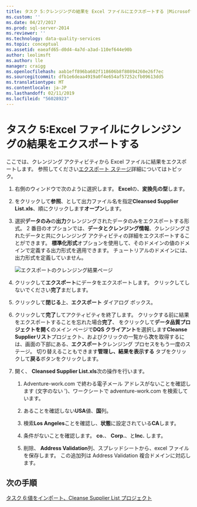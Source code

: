 ```yaml
---
title: タスク 5:クレンジングの結果を Excel ファイルにエクスポートする |Microsoft Docs
ms.custom: ''
ms.date: 04/27/2017
ms.prod: sql-server-2014
ms.reviewer: ''
ms.technology: data-quality-services
ms.topic: conceptual
ms.assetid: eaeafd65-d0d4-4a7d-a3ad-110ef644e90b
author: leolimsft
ms.author: lle
manager: craigg
ms.openlocfilehash: aab1eff896ba602f118606b8f80894260e26f7ec
ms.sourcegitcommit: dfb1e6deaa4919a0f4e654af57252cfb09613dd5
ms.translationtype: MT
ms.contentlocale: ja-JP
ms.lasthandoff: 02/11/2019
ms.locfileid: "56028923"
---
```

# <a name="task-5-exporting-cleansing-results-to-an-excel-file"></a>タスク 5:Excel ファイルにクレンジングの結果をエクスポートする
  ここでは、クレンジング アクティビティから Excel ファイルに結果をエクスポートします。 参照してください[エクスポート ステージ](https://msdn.microsoft.com/library/hh213061.aspx#Export)詳細についてはトピック。  
  
1.  右側のウィンドウで次のように選択します。 **Excel**の、**変換先の型**します。  
  
2.  をクリックして**参照**、として出力ファイル名を指定**Cleansed Supplier List.xls**、順にクリックします**オープン**します。  
  
3.  選択**データのみ**の**出力**クレンジングされたデータのみをエクスポートする形式。 2 番目のオプションでは、**データとクレンジング情報**、クレンジングされたデータと共にクレンジング アクティビティの詳細をエクスポートすることができます。 **標準化形式**オプションを使用して、そのドメインの値のドメインで定義する出力形式を適用できます。 チュートリアルのドメインには、出力形式を定義していません。  
  
     ![エクスポートのクレンジング結果ページ](../../2014/tutorials/media/et-exportingcleansingresultstoanexcelfile.jpg "エクスポート クレンジングの結果 ページ")  
  
4.  クリックして**エクスポート**にデータをエクスポートします。 クリックしてしないでください**完了**まだします。  
  
5.  クリックして**閉じる**上、**エクスポート** ダイアログ ボックス。  
  
6.  クリックして**完了**してアクティビティを終了します。 クリックする前に結果をエクスポートすることを忘れた場合**完了**、 をクリックして**データ品質プロジェクトを開く**のメイン ページで**DQS クライアント**を選択します**Cleanse Supplierリスト**プロジェクト、およびクリックの一覧から**次**を取得するには、画面の下部にある、**エクスポート**クレンジング プロセスをもう一度のステージ。 切り替えることもできます**管理し、結果を表示する** タブをクリックして**戻る**ボタンをクリックします。  
  
7.  開く、 **Cleansed Supplier List.xls**次の操作を行います。  
  
    1.  Adventure-work.com で終わる電子メール アドレスがないことを確認します (文字のない ')、ワークシートで adventure-work.com を検索しています。  
  
    2.  あることを確認しない**USA**値、**国**列。  
  
    3.  検索**Los Angeles**ことを確認し、**状態**に設定されている**CA**します。  
  
    4.  条件がないことを確認します。 **co.**、 **Corp.**、と**Inc.** します。  
  
    5.  削除、 **Address Validation**列、スプレッドシートから、excel ファイルを保存します。 この追加列は Address Validation 複合ドメインに対応します。  
  
## <a name="next-step"></a>次の手順  
 [タスク 6:値をインポート、Cleanse Supplier List プロジェクト](../../2014/tutorials/task-6-importing-values-from-the-cleanse-supplier-list-project.md)  
  
  
